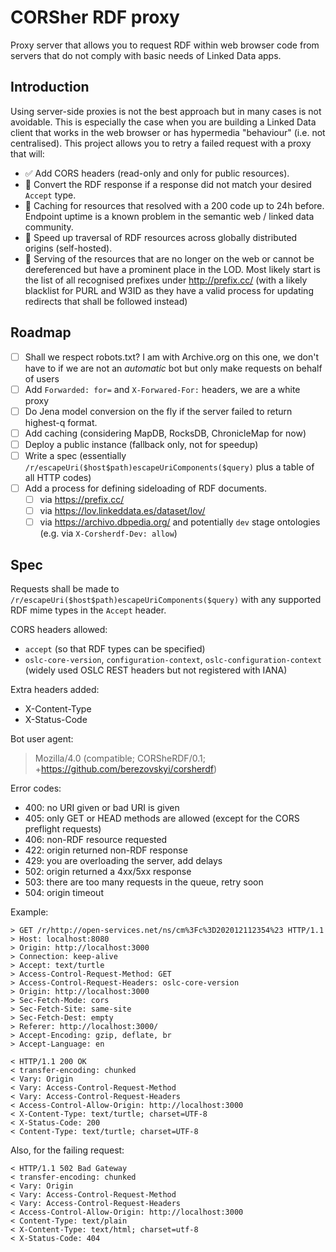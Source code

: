# CORSher RDF proxy

Proxy server that allows you to request RDF within web browser code from servers that do not comply with basic needs of Linked Data apps.

## Introduction

Using server-side proxies is not the best approach but in many cases is not avoidable. This is especially the case when you are building a Linked Data client that works in the web browser or has hypermedia "behaviour" (i.e. not centralised). This project allows you to retry a failed request with a proxy that will:

- ✅ Add CORS headers (read-only and only for public resources).
- 🚧 Convert the RDF response if a response did not match your desired `Accept` type.
- 🚧 Caching for resources that resolved with a 200 code up to 24h before. Endpoint uptime is a known problem in the semantic web / linked data community.
- 🚧 Speed up traversal of RDF resources across globally distributed origins (self-hosted).
- 🚧 Serving of the resources that are no longer on the web or cannot be dereferenced but have a prominent place in the LOD. Most likely start is the list of all recognised prefixes under http://prefix.cc/ (with a likely blacklist for PURL and W3ID as they have a valid process for updating redirects that shall be followed instead)

## Roadmap

- [ ] Shall we respect robots.txt? I am with Archive.org on this one, we don't have to if we are not an _automatic_ bot but only make requests on behalf of users
- [ ] Add `Forwarded: for=` and `X-Forwared-For:` headers, we are a white proxy
- [ ] Do Jena model conversion on the fly if the server failed to return highest-q format.
- [ ] Add caching (considering MapDB, RocksDB, ChronicleMap for now)
- [ ] Deploy a public instance (fallback only, not for speedup)
- [ ] Write a spec (essentially `/r/escapeUri($host$path)escapeUriComponents($query)` plus a table of all HTTP codes)
- [ ] Add a process for defining sideloading of RDF documents.
  - [ ] via https://prefix.cc/
  - [ ] via https://lov.linkeddata.es/dataset/lov/
  - [ ] via https://archivo.dbpedia.org/ and potentially `dev` stage ontologies (e.g. via `X-Corsherdf-Dev: allow`)

## Spec

Requests shall be made to `/r/escapeUri($host$path)escapeUriComponents($query)` with any supported RDF mime types in the `Accept` header.

CORS headers allowed:

- `accept` (so that RDF types can be specified)
- `oslc-core-version`, `configuration-context`, `oslc-configuration-context` (widely used OSLC REST headers but not registered with IANA)

Extra headers added:

- X-Content-Type
- X-Status-Code

Bot user agent:

> Mozilla/4.0 (compatible; CORSheRDF/0.1; +https://github.com/berezovskyi/corsherdf)

Error codes:

- 400: no URI given or bad URI is given
- 405: only GET or HEAD methods are allowed (except for the CORS preflight requests)
- 406: non-RDF resource requested
- 422: origin returned non-RDF response
- 429: you are overloading the server, add delays
- 502: origin returned a 4xx/5xx response
- 503: there are too many requests in the queue, retry soon
- 504: origin timeout

Example:

```
> GET /r/http://open-services.net/ns/cm%3Fc%3D202012112354%23 HTTP/1.1
> Host: localhost:8080
> Origin: http://localhost:3000
> Connection: keep-alive
> Accept: text/turtle
> Access-Control-Request-Method: GET
> Access-Control-Request-Headers: oslc-core-version
> Origin: http://localhost:3000
> Sec-Fetch-Mode: cors
> Sec-Fetch-Site: same-site
> Sec-Fetch-Dest: empty
> Referer: http://localhost:3000/
> Accept-Encoding: gzip, deflate, br
> Accept-Language: en

< HTTP/1.1 200 OK
< transfer-encoding: chunked
< Vary: Origin
< Vary: Access-Control-Request-Method
< Vary: Access-Control-Request-Headers
< Access-Control-Allow-Origin: http://localhost:3000
< X-Content-Type: text/turtle; charset=UTF-8
< X-Status-Code: 200
< Content-Type: text/turtle; charset=UTF-8
```

Also, for the failing request:

```
< HTTP/1.1 502 Bad Gateway
< transfer-encoding: chunked
< Vary: Origin
< Vary: Access-Control-Request-Method
< Vary: Access-Control-Request-Headers
< Access-Control-Allow-Origin: http://localhost:3000
< Content-Type: text/plain
< X-Content-Type: text/html; charset=utf-8
< X-Status-Code: 404
```